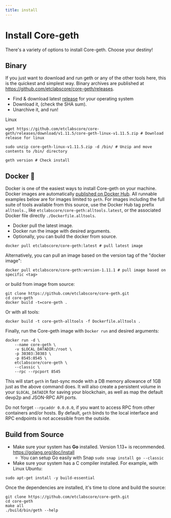 ```yaml
---
title: install
---
```


# Install Core-geth

There's a variety of options to install Core-geth. Choose your destiny!

## Binary

If you just want to download and run geth or any of the other tools here, this is the quickest and simplest way. Binary archives are published at https://github.com/etclabscore/core-geth/releases.

- Find & download latest [release](https://github.com/etclabscore/core-geth/releases) for your operating system
- Download it, (check the SHA sum).
- Unarchive it, and run!

Linux

```shell
wget https://github.com/etclabscore/core-geth/releases/download/v1.11.5/core-geth-linux-v1.11.5.zip # Download release for linux

sudo unzip core-geth-linux-v1.11.5.zip -d /bin/ # Unzip and move contents to /bin/ directory

geth version # Check install
```

## Docker 🐋

Docker is one of the easiest ways to install Core-geth on your machine. Docker images are automatically [published on Docker Hub](https://hub.docker.com/r/etclabscore/core-geth/tags). All runnable examples below are for images limited to `geth`. For images including the full suite of tools available from this source, use the Docker Hub tag prefix `alltools.`, like `etclabscore/core-geth:alltools.latest`, or the associated Docker file directly `./Dockerfile.alltools`.

- Docker pull the latest image. 
- Docker run the image with desired arguments.
- Optionally, you can build the docker from source.

```shell
docker pull etclabscore/core-geth:latest # pull latest image
```

Alternatively, you can pull an image based on the version tag of the "docker image":

```shell
docker pull etclabscore/core-geth:version-1.11.1 # pull image based on specific <tag>
```

or build from image from source:

```shell
git clone https://github.com/etclabscore/core-geth.git
cd core-geth
docker build -t=core-geth .
```

Or with all tools:

```shell
docker build -t core-geth-alltools -f Dockerfile.alltools .
```

Finally, run the Core-geth image with `Docker run` and desired arguments:

```shell
docker run -d \
    --name core-geth \
    -v $LOCAL_DATADIR:/root \
    -p 30303:30303 \
    -p 8545:8545 \
    etclabscore/core-geth \
    --classic \
    --rpc --rpcport 8545
```

This will start `geth` in fast-sync mode with a DB memory allowance of 1GB just as the
above command does.  It will also create a persistent volume in your `$LOCAL_DATADIR` for
saving your blockchain, as well as map the default devp2p and JSON-RPC API ports.

Do not forget `--rpcaddr 0.0.0.0`, if you want to access RPC from other containers
and/or hosts. By default, `geth` binds to the local interface and RPC endpoints is not
accessible from the outside.

## Build from Source

- Make sure your system has __Go__ installed. Version 1.13+ is recommended. https://golang.org/doc/install
  - You can setup Go easily with Snap `sudo snap install go --classic`
- Make sure your system has a C compiler installed. For example, with Linux Ubuntu:

```shell
sudo apt-get install -y build-essential
```

Once the dependencies are installed, it's time to clone and build the source:

```shell
git clone https://github.com/etclabscore/core-geth.git
cd core-geth
make all
./build/bin/geth --help
```
